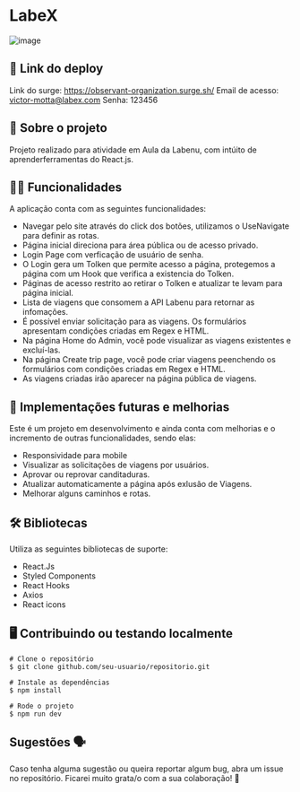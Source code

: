 # LabeX 
![image](https://user-images.githubusercontent.com/102388553/192393874-26c5b017-ef3c-4eea-b5b5-f9ad91dcc43e.png)




## 📲 Link do deploy

Link do surge: https://observant-organization.surge.sh/
Email de acesso: victor-motta@labex.com
Senha: 123456

## 📑 Sobre o projeto

Projeto realizado para atividade em Aula da Labenu, com intúito de aprenderferramentas do React.js.

## ✍🏻 Funcionalidades

A aplicação conta com as seguintes funcionalidades:

- Navegar pelo site através do click dos botões, utilizamos o UseNavigate para definir as rotas.
- Página inicial direciona para área pública ou de acesso privado.
- Login Page com verficação de usuário de senha.
- O Login gera um Tolken que permite acesso a página, protegemos a página com um Hook que verifica a existencia do Tolken.
- Páginas de acesso restrito ao retirar o Tolken e atualizar te levam para página inicial. 
- Lista de viagens que consomem a API Labenu para retornar as infomações.
- É possível enviar solicitação para as viagens. Os formulários apresentam condições criadas em Regex e HTML.
- Na página Home do Admin, você pode visualizar as viagens existentes e excluí-las.
- Na página Create trip page, você pode criar viagens peenchendo os formulários com condições criadas em Regex e HTML.
- As viagens criadas irão aparecer na página pública de viagens.

## 📆 Implementações futuras e melhorias

Este é um projeto em desenvolvimento e ainda conta com melhorias e o incremento de outras funcionalidades, sendo elas:

- Responsividade para mobile
- Visualizar as solicitações de viagens por usuários.
- Aprovar ou reprovar canditaduras.
- Atualizar automaticamente a página após exlusão de Viagens.
- Melhorar alguns caminhos e rotas.

## 🛠 Bibliotecas

Utiliza as seguintes bibliotecas de suporte:

- React.Js
- Styled Components
- React Hooks
- Axios
- React icons


## 🖥 Contribuindo ou testando localmente 

```
# Clone o repositório 
$ git clone github.com/seu-usuario/repositorio.git
```

```
# Instale as dependências 
$ npm install
```

```
# Rode o projeto
$ npm run dev
```

## Sugestões 🗣

Caso tenha alguma sugestão ou queira reportar algum bug, abra um issue no repositório. Ficarei muito grata/o com a sua colaboração! 🤝
